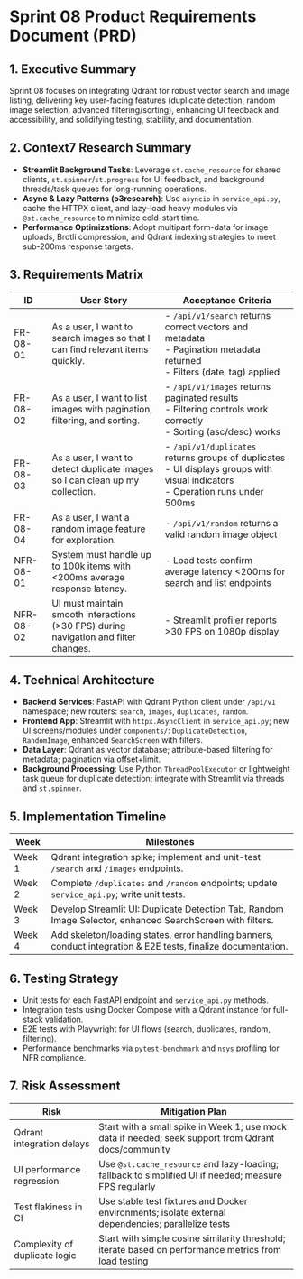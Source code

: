 # Sprint 08 Product Requirements Document (PRD)

## 1. Executive Summary
Sprint 08 focuses on integrating Qdrant for robust vector search and image listing, delivering key user-facing features (duplicate detection, random image selection, advanced filtering/sorting), enhancing UI feedback and accessibility, and solidifying testing, stability, and documentation.

## 2. Context7 Research Summary
- **Streamlit Background Tasks**: Leverage `st.cache_resource` for shared clients, `st.spinner`/`st.progress` for UI feedback, and background threads/task queues for long-running operations.  
- **Async & Lazy Patterns (o3research)**: Use `asyncio` in `service_api.py`, cache the HTTPX client, and lazy-load heavy modules via `@st.cache_resource` to minimize cold-start time.  
- **Performance Optimizations**: Adopt multipart form-data for image uploads, Brotli compression, and Qdrant indexing strategies to meet sub-200ms response targets.

## 3. Requirements Matrix
| ID        | User Story                                                                                   | Acceptance Criteria                                                                                                               |
|-----------|----------------------------------------------------------------------------------------------|-----------------------------------------------------------------------------------------------------------------------------------|
| FR-08-01  | As a user, I want to search images so that I can find relevant items quickly.               | - `/api/v1/search` returns correct vectors and metadata<br>- Pagination metadata returned<br>- Filters (date, tag) applied      |
| FR-08-02  | As a user, I want to list images with pagination, filtering, and sorting.                    | - `/api/v1/images` returns paginated results<br>- Filtering controls work correctly<br>- Sorting (asc/desc) works                 |
| FR-08-03  | As a user, I want to detect duplicate images so I can clean up my collection.               | - `/api/v1/duplicates` returns groups of duplicates<br>- UI displays groups with visual indicators<br>- Operation runs under 500ms |
| FR-08-04  | As a user, I want a random image feature for exploration.                                    | - `/api/v1/random` returns a valid random image object                                                                                |
| NFR-08-01 | System must handle up to 100k items with <200ms average response latency.                    | - Load tests confirm average latency <200ms for search and list endpoints                                                        |
| NFR-08-02 | UI must maintain smooth interactions (>30 FPS) during navigation and filter changes.           | - Streamlit profiler reports >30 FPS on 1080p display                                                                              |

## 4. Technical Architecture
- **Backend Services**: FastAPI with Qdrant Python client under `/api/v1` namespace; new routers: `search`, `images`, `duplicates`, `random`.
- **Frontend App**: Streamlit with `httpx.AsyncClient` in `service_api.py`; new UI screens/modules under `components/`: `DuplicateDetection`, `RandomImage`, enhanced `SearchScreen` with filters.
- **Data Layer**: Qdrant as vector database; attribute-based filtering for metadata; pagination via offset+limit.
- **Background Processing**: Use Python `ThreadPoolExecutor` or lightweight task queue for duplicate detection; integrate with Streamlit via threads and `st.spinner`.

## 5. Implementation Timeline
| Week   | Milestones                                                                                                   |
|--------|--------------------------------------------------------------------------------------------------------------|
| Week 1 | Qdrant integration spike; implement and unit-test `/search` and `/images` endpoints.                         |
| Week 2 | Complete `/duplicates` and `/random` endpoints; update `service_api.py`; write unit tests.                    |
| Week 3 | Develop Streamlit UI: Duplicate Detection Tab, Random Image Selector, enhanced SearchScreen with filters.     |
| Week 4 | Add skeleton/loading states, error handling banners, conduct integration & E2E tests, finalize documentation.    |

## 6. Testing Strategy
- Unit tests for each FastAPI endpoint and `service_api.py` methods.  
- Integration tests using Docker Compose with a Qdrant instance for full-stack validation.  
- E2E tests with Playwright for UI flows (search, duplicates, random, filtering).  
- Performance benchmarks via `pytest-benchmark` and `nsys` profiling for NFR compliance.

## 7. Risk Assessment
| Risk                            | Mitigation Plan                                                                                               |
|---------------------------------|--------------------------------------------------------------------------------------------------------------|
| Qdrant integration delays       | Start with a small spike in Week 1; use mock data if needed; seek support from Qdrant docs/community         |
| UI performance regression       | Use `@st.cache_resource` and lazy-loading; fallback to simplified UI if needed; measure FPS regularly         |
| Test flakiness in CI            | Use stable test fixtures and Docker environments; isolate external dependencies; parallelize tests            |
| Complexity of duplicate logic   | Start with simple cosine similarity threshold; iterate based on performance metrics from load testing         | 